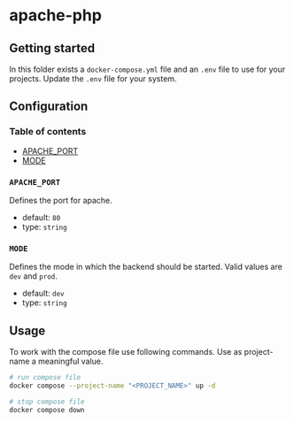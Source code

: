 # apache-php

## Getting started

In this folder exists a `docker-compose.yml` file and an `.env` file to use for your projects.
Update the `.env` file for your system.

## Configuration

### Table of contents

* [APACHE_PORT](#apache_port)
* [MODE](#mode)

### `APACHE_PORT`

Defines the port for apache.

* default: `80`
* type: `string`

### `MODE`

Defines the mode in which the backend should be started.
Valid values are `dev` and `prod`.

* default: `dev`
* type: `string`

## Usage

To work with the compose file use following commands.
Use as project-name a meaningful value.

```bash
# run compose file
docker compose --project-name "<PROJECT_NAME>" up -d

# stop compose file
docker compose down
```
